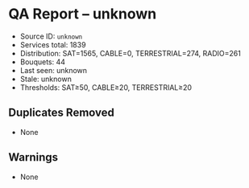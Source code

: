 # QA Report – unknown

- Source ID: `unknown`
- Services total: 1839
- Distribution: SAT=1565, CABLE=0, TERRESTRIAL=274, RADIO=261
- Bouquets: 44
- Last seen: unknown
- Stale: unknown
- Thresholds: SAT≥50, CABLE≥20, TERRESTRIAL≥20

## Duplicates Removed
- None

## Warnings
- None
